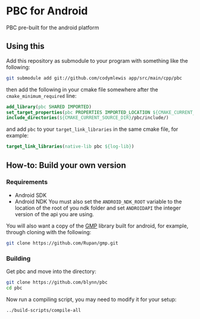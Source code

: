 # PBC for Android
PBC pre-built for the android platform

## Using this
Add this repository as submodule to your program with something like the
following:
```sh
git submodule add git://github.com/codymlewis app/src/main/cpp/pbc
```

then add the following in your cmake file somewhere after the
`cmake_minimum_required` line:
```cmake
add_library(pbc SHARED IMPORTED)
set_target_properties(pbc PROPERTIES IMPORTED_LOCATION ${CMAKE_CURRENT_SOURCE_DIR}/pbc/${ANDROID_ABI}/libpbc.so)
include_directories(${CMAKE_CURRENT_SOURCE_DIR}/pbc/include/)
```

and add `pbc` to your `target_link_libraries` in the same cmake file, for
example:
```cmake
target_link_libraries(native-lib pbc ${log-lib})
```

## How-to: Build your own version
### Requirements
- Android SDK
- Android NDK
You must also set the `ANDROID_NDK_ROOT` variable to the location of the root of
you ndk folder and set `ANDROIDAPI` the integer version of the api you are
using.

You will also want a copy of the [GMP](https://gmplib.org) library built for android, for example,
through cloning with the following:
```sh
git clone https://github.com/Rupan/gmp.git
```

### Building
Get pbc and move into the directory:
```sh
git clone https://github.com/blynn/pbc
cd pbc
```

Now run a compiling script, you may need to modify it for your setup:
```sh
../build-scripts/compile-all
```
